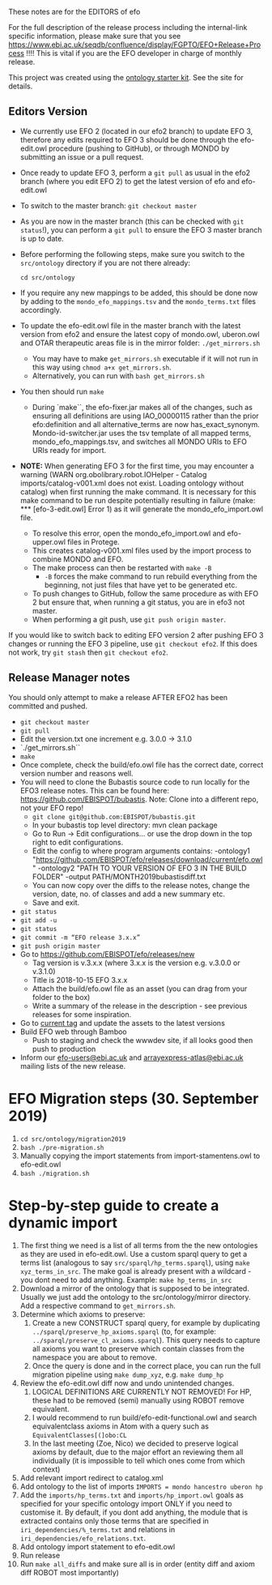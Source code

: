 These notes are for the EDITORS of efo

For the full description of the release process including the internal-link specific information, please make sure that you see https://www.ebi.ac.uk/seqdb/confluence/display/FGPTO/EFO+Release+Process !!!! This is vital if you are the EFO developer in charge of monthly release.

This project was created using the [ontology starter kit](https://github.com/cmungall/ontology-starter-kit). See the site for details.

## Editors Version

- We currently use EFO 2 (located in our efo2 branch) to update EFO 3, therefore any edits required to EFO 3 should be done through the efo-edit.owl procedure (pushing to GitHub), or through MONDO by submitting an issue or a pull request.
- Once ready to update EFO 3, perform a `git pull` as usual in the efo2 branch (where you edit EFO 2) to get the latest version of efo and efo-edit.owl
- To switch to the master branch: `git checkout master`
- As you are now in the master branch (this can be checked with `git status`!), you can perform a `git pull` to ensure the EFO 3 master branch is up to date.
- Before performing the following steps, make sure you switch to the `src/ontology` directory if you are not there already:

   `cd src/ontology`
- If you require any new mappings to be added, this should be done now by adding to the `mondo_efo_mappings.tsv` and the `mondo_terms.txt` files accordingly.
- To update the efo-edit.owl file in the master branch with the latest version from efo2 and ensure the latest copy of mondo.owl, uberon.owl and OTAR therapeutic areas file is in the mirror folder:
     `./get_mirrors.sh`
     - You may have to make `get_mirrors.sh` executable if it will not run in this way using `chmod a+x get_mirrors.sh`.
     - Alternatively, you can run with `bash get_mirrors.sh`
- You then should run `make`
     - During `make``, the efo-fixer.jar makes all of the changes, such as ensuring all definitions are using IAO_00000115 rather than the prior efo:definition and all alternative_terms are now has_exact_synonym.
Mondo-id-switcher.jar uses the tsv template of all mapped terms, mondo_efo_mappings.tsv, and switches all MONDO URIs to EFO URIs ready for import.
- **NOTE:** When generating EFO 3 for the first time, you may encounter a warning (WARN  org.obolibrary.robot.IOHelper - Catalog imports/catalog-v001.xml does not exist. Loading ontology without catalog) when first running the make command. It is necessary for this make command to be run despite potentially resulting in failure (make: *** [efo-3-edit.owl] Error 1) as it will generate the mondo_efo_import.owl file.
     - To resolve this error, open the mondo_efo_import.owl and efo-upper.owl files in Protege.
     - This creates catalog-v001.xml files used by the import process to combine MONDO and EFO.
     - The make process can then be restarted with `make -B`
          - `-B` forces the make command to run rebuild everything from the beginning, not just files that have yet to be generated etc.
     - To push changes to GitHub, follow the same procedure as with EFO 2 but ensure that, when running a git status, you are in efo3 not master.
     - When performing a git push, use `git push origin master`.

If you would like to switch back to editing EFO version 2 after pushing EFO 3 changes or running the EFO 3 pipeline, use `git checkout efo2`. If this does not work, try `git stash` then `git checkout efo2`.


## Release Manager notes

You should only attempt to make a release AFTER EFO2 has been committed and pushed.

- `git checkout master`
- `git pull`
- Edit the version.txt one increment  e.g. 3.0.0 -> 3.1.0
- `./get_mirrors.sh``
- `make`
- Once complete, check the build/efo.owl file has the correct date, correct version number and reasons well.
- You will need to clone the Bubastis source code to run locally for the EFO3 release notes. This can be found here: https://github.com/EBISPOT/bubastis. Note: Clone into a different repo, not your EFO repo!
     - `git clone git@github.com:EBISPOT/bubastis.git`
     - In your bubastis top level directory: mvn clean package
     - Go to Run → Edit configurations… or use the drop down in the top right to edit configurations.
     - Edit the config to where program arguments contains:  -ontology1 "https://github.com/EBISPOT/efo/releases/download/current/efo.owl" -ontology2 "PATH TO YOUR VERSION OF EFO 3 IN THE BUILD FOLDER" -output PATH/MONTH2019bubastisdiff.txt
     - You can now copy over the diffs to the release notes, change the version, date, no. of classes and add a new summary etc.
     - Save and exit.
- `git status`
- `git add -u`
- `git status`
- `git commit -m “EFO release 3.x.x”`
- `git push origin master`
- Go to https://github.com/EBISPOT/efo/releases/new
     - Tag version is v.3.x.x (where 3.x.x is the version e.g. v.3.0.0 or v.3.1.0)
     - Title is 2018-10-15 EFO 3.x.x
     - Attach the build/efo.owl file as an asset (you can drag from your folder to the box)
     - Write a summary of the release in the description - see previous releases for some inspiration.
- Go to [current tag](https://github.com/EBISPOT/efo/releases/tag/current) and update the assets to the latest versions
- Build EFO web through Bamboo
     - Push to staging and check the wwwdev site, if all looks good then push to production
- Inform our efo-users@ebi.ac.uk and arrayexpress-atlas@ebi.ac.uk mailing lists of the new release.


# EFO Migration steps (30. September 2019)

1. `cd src/ontology/migration2019`
1. `bash ./pre-migration.sh`
1. Manually copying the import statements from import-stamentens.owl to efo-edit.owl
1. `bash ./migration.sh`

# Step-by-step guide to create a dynamic import

1. The first thing we need is a list of all terms from the the new ontologies as they are used in efo-edit.owl. Use a custom sparql query to get a terms list (analogous to say `src/sparql/hp_terms.sparql`), using `make xyz_terms_in_src`. The make goal is already present with a wildcard - you dont need to add anything. Example: `make hp_terms_in_src`
1. Download a mirror of the ontology that is supposed to be integrated. Usually we just add the ontology to the src/ontology/mirror directory. Add a respective command to `get_mirrors.sh`.
1. Determine which axioms to preserve:
   1. Create a new CONSTRUCT sparql query, for example by duplicating `../sparql/preserve_hp_axioms.sparql` (to, for example: `../sparql/preserve_cl_axioms.sparql`). This query needs to capture all axioms you want to preserve which contain classes from the namespace you are about to remove.
   1. Once the query is done and in the correct place, you can run the full migration pipeline using `make dump_xyz`, e.g. `make dump_hp`
1. Review the efo-edit.owl diff now and undo unintended changes.
   1. LOGICAL DEFINITIONS ARE CURRENTLY NOT REMOVED! For HP, these had to be removed (semi) manually using ROBOT remove equivalent.
	 1. I would recommend to run build/efo-edit-functional.owl and search equivalentclass axioms in Atom with a query such as `EquivalentClasses[(]obo:CL`
	 1. In the last meeting (Zoe, Nico) we decided to preserve logical axioms by default, due to the major effort an reviewing them all individually (it is impossible to tell which ones come from which context)
1. Add relevant import redirect to catalog.xml
1. Add ontology to the list of imports `IMPORTS = mondo hancestro uberon hp`
1. Add the `imports/hp_terms.txt` and `imports/hp_import.owl` goals as specified for your specific ontology import ONLY if you need to customise it. By default, if you dont add anything, the module that is extracted contains only those terms that are specified in `iri_dependencies/%_terms.txt` and relations in `iri_dependencies/efo_relations.txt`.
1. Add ontology import statement to efo-edit.owl
1. Run release
1. Run `make all_diffs` and make sure all is in order (entity diff and axiom diff ROBOT most importantly)



